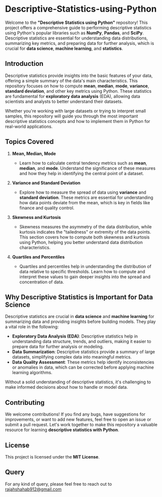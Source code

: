 # Descriptive-Statistics-using-Python

Welcome to the **"Descriptive Statistics using Python"** repository! This project offers a comprehensive guide to performing descriptive statistics using Python's popular libraries such as **NumPy**, **Pandas**, and **SciPy**. Descriptive statistics are essential for understanding data distributions, summarizing key metrics, and preparing data for further analysis, which is crucial for **data science**, **machine learning**, and **statistics**.

## Introduction

Descriptive statistics provide insights into the basic features of your data, offering a simple summary of the data's main characteristics. This repository focuses on how to compute **mean**, **median**, **mode**, **variance**, **standard deviation**, and other key metrics using Python. These statistics are fundamental for **exploratory data analysis** (EDA), allowing data scientists and analysts to better understand their datasets.

Whether you're working with large datasets or trying to interpret small samples, this repository will guide you through the most important descriptive statistics concepts and how to implement them in Python for real-world applications.

## Topics Covered

1. **Mean, Median, Mode**
   - Learn how to calculate central tendency metrics such as **mean**, **median**, and **mode**. Understand the significance of these measures and how they help in identifying the central point of a dataset.
   
2. **Variance and Standard Deviation**
   - Explore how to measure the spread of data using **variance** and **standard deviation**. These metrics are essential for understanding how data points deviate from the mean, which is key in fields like finance and quality control.

3. **Skewness and Kurtosis**
   - Skewness measures the asymmetry of the data distribution, while kurtosis indicates the "tailedness" or extremity of the data points. This section covers how to compute both skewness and kurtosis using Python, helping you better understand data distribution characteristics.

4. **Quartiles and Percentiles**
   - Quartiles and percentiles help in understanding the distribution of data relative to specific thresholds. Learn how to compute and interpret these values to gain deeper insights into the spread and concentration of data.

## Why Descriptive Statistics is Important for Data Science

Descriptive statistics are crucial in **data science** and **machine learning** for summarizing data and providing insights before building models. They play a vital role in the following:

- **Exploratory Data Analysis (EDA)**: Descriptive statistics help in understanding data structure, trends, and outliers, making it easier to prepare data for further analysis or modeling.
- **Data Summarization**: Descriptive statistics provide a summary of large datasets, simplifying complex data into meaningful metrics.
- **Data Quality Assessment**: These metrics help identify inconsistencies or anomalies in data, which can be corrected before applying machine learning algorithms.

Without a solid understanding of descriptive statistics, it's challenging to make informed decisions about how to handle or model data.

## Contributing

We welcome contributions! If you find any bugs, have suggestions for improvements, or want to add new features, feel free to open an issue or submit a pull request. Let's work together to make this repository a valuable resource for learning **descriptive statistics with Python**.

## License

This project is licensed under the **MIT License**.

## Query

For any kind of query, please feel free to reach out to rajahshahab912@gmail.com
